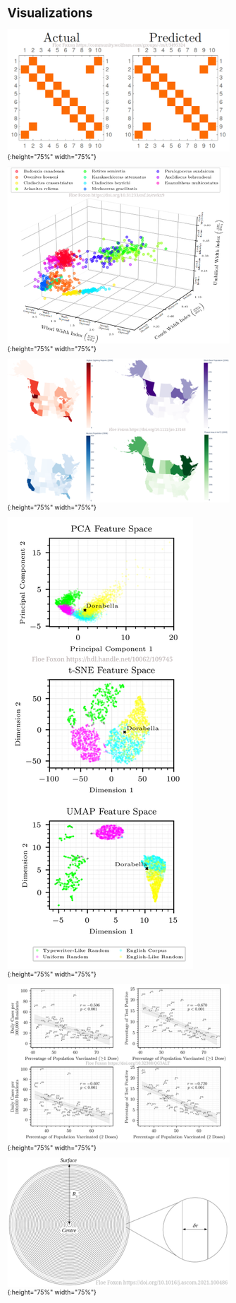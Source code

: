# Visualizations

![transformer](https://raw.githubusercontent.com/FloeFoxon/FloeFoxon.github.io/main/Transformer_Animation.gif){:height="75%" width="75%"}

![ammonoids](https://raw.githubusercontent.com/FloeFoxon/FloeFoxon.github.io/main/Ammonoid_Figure.png){:height="75%" width="75%"}

![bear](https://raw.githubusercontent.com/FloeFoxon/FloeFoxon.github.io/main/Bears_Figure.png){:height="75%" width="75%"}

![cryptography](https://raw.githubusercontent.com/FloeFoxon/FloeFoxon.github.io/main/Cryptography_Figure.png){:height="75%" width="75%"}

![covid](https://raw.githubusercontent.com/FloeFoxon/FloeFoxon.github.io/main/COVID_Figure.jpg){:height="75%" width="75%"}

![star](https://raw.githubusercontent.com/FloeFoxon/FloeFoxon.github.io/main/Star_Figure.png){:height="75%" width="75%"}
